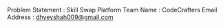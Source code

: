 Problem Statement : Skill Swap Platform
Team Name : CodeCrafters
Email Address : dhyeyshah009@gmail.com
